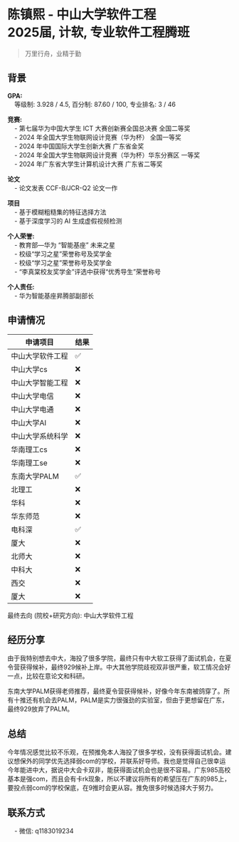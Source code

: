 # 陈镇熙 - 中山大学软件工程<br>2025届, 计软, 专业软件工程腾班
> 万里行舟，业精于勤<br>

## 背景
**GPA:**<br>
&nbsp;&nbsp;&nbsp;&nbsp;等级制: 3.928 / 4.5, 百分制: 87.60 / 100, 专业排名: 3 / 46

**竞赛:**<br>
&nbsp;&nbsp;&nbsp;&nbsp;- 第七届华为中国大学生 ICT 大赛创新赛全国总决赛 全国二等奖<br>
&nbsp;&nbsp;&nbsp;&nbsp;- 2024 年全国大学生物联网设计竞赛（华为杯） 全国一等奖 <br>
&nbsp;&nbsp;&nbsp;&nbsp;- 2024 年中国国际大学生创新大赛 广东省金奖<br>
&nbsp;&nbsp;&nbsp;&nbsp;- 2024 年全国大学生物联网设计竞赛（华为杯）华东分赛区 一等奖<br>
&nbsp;&nbsp;&nbsp;&nbsp;- 2024 年广东省大学生计算机设计大赛 广东省二等奖<br>

**论文**<br>
&nbsp;&nbsp;&nbsp;&nbsp;- 论文发表 CCF-B/JCR-Q2 论文一作<br>

**项目**<br>
&nbsp;&nbsp;&nbsp;&nbsp;- 基于模糊粗糙集的特征选择方法<br>
&nbsp;&nbsp;&nbsp;&nbsp;- 基于深度学习的 AI 生成虚假视频检测<br>

**个人荣誉:**<br>
&nbsp;&nbsp;&nbsp;&nbsp;- 教育部—华为 “智能基座” 未来之星<br>
&nbsp;&nbsp;&nbsp;&nbsp;- 校级“学习之星”荣誉称号及奖学金<br>
&nbsp;&nbsp;&nbsp;&nbsp;- 校级“学习之星”荣誉称号及奖学金<br>
&nbsp;&nbsp;&nbsp;&nbsp;- “李真棠校友奖学金”评选中获得“优秀导生”荣誉称号<br>

**个人责任:**<br>
&nbsp;&nbsp;&nbsp;&nbsp;- 华为智能基座昇腾部副部长<br>

## 申请情况


|  申请项目   | 结果 |
|  ----  | ----  |
|  中山大学软件工程  | ✅|
|  中山大学cs | ❌|
|  中山大学智能工程  |❌|
|  中山大学电信 | ❌|
|  中山大学电通  | ❌|
|  中山大学AI  | ❌|
|  中山大学系统科学  | ❌|
|  华南理工cs  | ❌|
|  华南理工se  | ❌|
|  东南大学PALM  | ✅|
| 北理工 | ❌|
| 华科| ❌|
| 华东师范 | ❌|
| 电科深 |✅ |
| 厦大 | ❌|
| 北师大 | ❌|
| 中科大 | ❌|
| 西交 | ❌|
| 厦大 | ❌|

最终去向 (院校+研究方向): 中山大学软件工程

## 经历分享
由于我特别想去中大，海投了很多学院，最终只有中大软工获得了面试机会，在夏令营获得候补，最终929候补上岸。中大其他学院歧视双非很严重，软工情况会好一点，比较在意论文和科研。

东南大学PALM获得老师推荐，最终夏令营获得候补，好像今年东南被鸽穿了。所有十推还有机会去PALM，PALM是实力很强劲的实验室，但由于更想留在广东，最终929放弃了PALM。

## 总结
今年情况感觉比较不乐观，在预推免本人海投了很多学校，没有获得面试机会。建议想保外的同学优先选择弱com的学校，并联系好导师。我也是觉得自己很幸运今年能进中大，据说中大会卡双非，能获得面试机会也是很不容易。广东985高校基本是强com，而且会有卡rk现象，所以不建议将所有的希望压在广东的985上，要投点弱com的学校保底，在9推时会更从容。推免很多时候选择大于努力。

## 联系方式
&nbsp;&nbsp;&nbsp;&nbsp;- 微信: q1183019234<br>